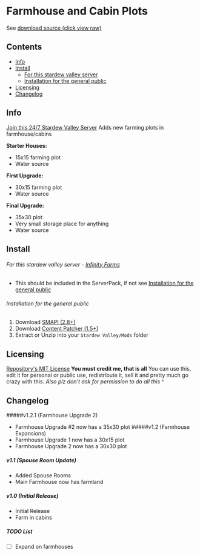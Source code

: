 # Farmhouse and Cabin Plots
See [download source (click view raw)](https://github.com/JessebotX/StardewMods/blob/master/ContentPatcherMods/%5BCP%5D%20Farmhouse%20Plots/%5BCP%5D%20Farmhouse%20Plots.zip)

## Contents
- [Info](https://github.com/JessebotX/StardewMods/tree/master/ContentPatcherMods/%5BCP%5D%20Farmhouse%20Plots#info)
- [Install](https://github.com/JessebotX/StardewMods/tree/master/ContentPatcherMods/%5BCP%5D%20Farmhouse%20Plots#install)
  - [For this stardew valley server](https://github.com/JessebotX/StardewMods/tree/master/ContentPatcherMods/%5BCP%5D%20Farmhouse%20Plots#for-this-stardew-valley-server---infinity-farms)
  - [Installation for the general public](https://github.com/JessebotX/StardewMods/tree/master/ContentPatcherMods/%5BCP%5D%20Farmhouse%20Plots#installation-for-the-general-public)
- [Licensing](https://github.com/JessebotX/StardewMods/tree/master/ContentPatcherMods/%5BCP%5D%20Farmhouse%20Plots#licensing)
- [Changelog](https://github.com/JessebotX/StardewMods/tree/master/ContentPatcherMods/%5BCP%5D%20Farmhouse%20Plots#changelog)

## Info
[Join this 24/7 Stardew Valley Server](https://discord.gg/6QFxJS9)
Adds new farming plots in farmhouse/cabins

**Starter Houses:**

- 15x15 farming plot
- Water source

**First Upgrade:**

- 30x15 farming plot
- Water source

**Final Upgrade:**

- 35x30 plot
- Very small storage place for anything
- Water source

## Install
###### For this stardew valley server - [Infinity Farms](https://discord.gg/6QFxJS9)
- This should be included in the ServerPack, if not see [Installation for the general public](https://github.com/JessebotX/StardewMods/tree/master/ContentPatcherMods/%5BCP%5D%20Farmhouse%20Plots#installation-for-the-general-public) 

###### Installation for the general public
1. Download [SMAPI (2.8+)](https://www.nexusmods.com/stardewvalley/mods/2400)
2. Download [Content Patcher (1.5+)](https://www.nexusmods.com/stardewvalley/mods/1915)
3. Extract or Unzip into your ```Stardew Valley/Mods``` folder

## Licensing
[Repository's MIT License](https://github.com/JessebotX/StardewMods/blob/master/LICENSE)
**You must credit me, that is all**
You can use this, edit it for personal or public use, redistribute it, sell it and pretty much go crazy with this.
_Also plz don't ask for permission to do all this_ ^

## Changelog
#####v1.2.1 (Farmhouse Upgrade 2)
- Farmhouse Upgrade #2 now has a 35x30 plot
#####v1.2 (Farmhouse Expansions)
- Farmhouse Upgrade 1 now has a 30x15 plot
- Farmhouse Upgrade 2 now has a 30x30 plot
##### v1.1 (Spouse Room Update)
- Added Spouse Rooms
- Main Farmhouse now has farmland
##### v1.0 (Initial Release)
- Initial Release
- Farm in cabins

##### TODO List
- [ ] Expand on farmhouses
